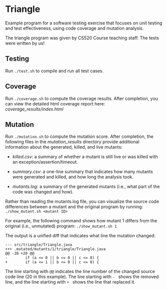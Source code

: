 # Triangle
Example program for a software testing exercise that focuses on unit testing and
test effectiveness, using code coverage and mutation analysis.

The triangle program was given by CS520 Course teaching staff. The tests were written by us!

Testing
-------
Run `./test.sh` to compile and run all test cases.

Coverage
--------
Run `./coverage.sh` to compute the coverage results.
After completion, you can view the detailed html coverage report here:
*coverage_results/index.html*

Mutation
--------
Run `./mutation.sh` to compute the mutation score.
After completion, the following files in the *mutation_results* directory provide
additional information about the generated, killed, and live mutants:

- *killed.csv*:  a summary of whether a mutant is still live or was killed with an
                 exception/assertion/timeout.

- *summary.csv*: a one-line summary that indicates how many mutants were generated
                 and killed, and how long the analysis took.

- *mutants.log*: a summary of the generated mutants (i.e., what part of the code was
                 changed and how).

Rather than reading the mutants.log file, you can visualize the source code
differences between a mutant and the original program by running:
`./show_mutant.sh <mutant ID>`

For example, the following command shows how mutant 1 differs from the original
(i.e., unmutated) program:
`./show_mutant.sh 1`

The output is a unified diff that indicates what line the mutation changed:
```
--- src/triangle/Triangle.java
+++ .mutated/mutants/1/triangle/Triangle.java
@@ -20 +20 @@
-        if (a <= 0 || b <= 0 || c <= 0) {
+        if (a <= 1 || b <= 0 || c <= 0) {
```
The line starting with `@@` indicates the line number of the changed source code
line (20 in this example). The line starting with `- ` shows the removed line,
and the line starting with `+ ` shows the line that replaced it.
